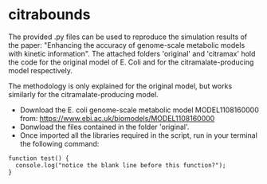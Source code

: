 # citrabounds

The provided .py files can be used to reproduce the simulation results of the paper: "Enhancing the accuracy of genome-scale metabolic models with kinetic information". The attached folders 'original' and 'citramax' hold the code for the original model of E. Coli and for the citramalate-producing model respectively.

The methodology is only explained for the original model, but works similarly for the citramalate-producing model.

- Download the E. coli genome-scale metabolic model MODEL1108160000 from: https://www.ebi.ac.uk/biomodels/MODEL1108160000
- Donwload the files contained in the folder 'original'.
- Once imported all the libraries required in the script, run in your terminal the following command:

```
function test() {
  console.log("notice the blank line before this function?");
}
```


